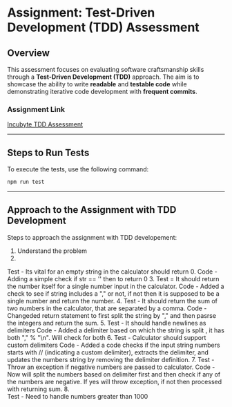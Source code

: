 # Assignment: Test-Driven Development (TDD) Assessment

## Overview
This assessment focuses on evaluating software craftsmanship skills through a **Test-Driven Development (TDD)** approach. The aim is to showcase the ability to write **readable** and **testable code** while demonstrating iterative code development with **frequent commits**.

### Assignment Link
[Incubyte TDD Assessment](https://blog.incubyte.co/blog/tdd-assessment/)

---

## Steps to Run Tests
To execute the tests, use the following command:
```bash
npm run test
```

---

## Approach to the Assignment with TDD Development

Steps to approach the assignment with TDD developement:
1. Understand the problem
2. 
Test - 
Its vital for an empty string in the calculator should return 0. 
Code -
Adding a simple check if str == '' then to return 0
3. 
Test = 
It should return the number itself for a single number input in the calculator.
Code - 
Added a check to see if string includes a "," or not, if not then it is supposed to be a single number and return the number.
4. 
Test - 
It should return the sum of two numbers in the calculator, that are separated by a comma.
Code -
Changeded return statement to first split the string by "," and then pasrse the integers and return the sum.
5. 
Test -
It should handle newlines as delimiters
Code - 
Added a delimiter based on which the string is split , it has both "," % "\n". Will check for both
6. 
Test - 
Calculator should support custom delimiters
Code -
Added a code checks if the input string numbers starts with // (indicating a custom delimiter), extracts the delimiter, and updates the numbers string by removing the delimiter definition.
7. 
Test -
Throw an exception if negative numbers are passed to calculator.
Code - 
Now will split the numbers based on delimiter first and then check if any of the numbers are negative. If yes will throw exception, if not then processed with returning sum.
8.  
Test -
Need to handle numbers greater than 1000
